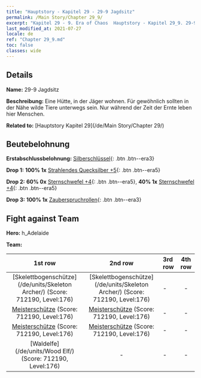 ```yaml
---
title: "Hauptstory - Kapitel 29 - 29-9 Jagdsitz"
permalink: /Main Story/Chapter 29_9/
excerpt: "Kapitel 29 - 9. Era of Chaos  Hauptstory - Kapitel 29_9. 29-9 Jagdsitz"
last_modified_at: 2021-07-27
locale: de
ref: "Chapter 29_9.md"
toc: false
classes: wide
---
```


## Details

 **Name:** 29-9 Jagdsitz

 **Beschreibung:** Eine Hütte, in der Jäger wohnen. Für gewöhnlich sollten in der Nähe wilde Tiere unterwegs sein. Nur während der Zeit der Ernte leben hier Menschen.

 **Related to:** [Hauptstory Kapitel 29](/de/Main Story/Chapter 29/)

## Beutebelohnung

 **Erstabschlussbelohnung:** [Silberschlüssel](/ItemsDE/con_693/){: .btn .btn--era3}

 **Drop 1:** **100% 1x** [Strahlendes Quecksilber +5](/ItemsDE/mat_98/){: .btn .btn--era5}

 **Drop 2:** **60% 0x** [Sternschwefel +4](/ItemsDE/mat_92/){: .btn .btn--era5}, **40% 1x** [Sternschwefel +4](/ItemsDE/mat_92/){: .btn .btn--era5}

 **Drop 3:** **100% 1x** [Zauberspruchrollen](/ItemsDE/con_694/){: .btn .btn--era3}


## Fight against Team
 **Hero:** h_Adelaide

 **Team:**


  | 1st row | 2nd row | 3rd row | 4th row |
  |:----:|:----:|:----|:----:|
  | [Skelettbogenschütze](/de/units/Skeleton Archer/) (Score: 712190, Level:176)  | [Skelettbogenschütze](/de/units/Skeleton Archer/) (Score: 712190, Level:176)  | - | - |
  | [Meisterschütze](/de/units/Sharpshooter/) (Score: 712190, Level:176)  | [Meisterschütze](/de/units/Sharpshooter/) (Score: 712190, Level:176)  | - | - |
  | [Meisterschütze](/de/units/Sharpshooter/) (Score: 712190, Level:176)  | [Meisterschütze](/de/units/Sharpshooter/) (Score: 712190, Level:176)  | - | - |
  | [Waldelfe](/de/units/Wood Elf/) (Score: 712190, Level:176)  | - | - | - |


